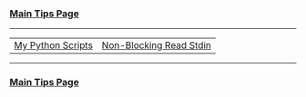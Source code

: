 ### [Main Tips Page](https://github.com/sethfuller/tips/blob/main/tech_tips/README.md)
----------
|                                                                                  |                                                                                                                  |
|----------------------------------------------------------------------------------|------------------------------------------------------------------------------------------------------------------|
| [My Python Scripts](https://github.com/sethfuller/tips/tree/main/scripts/python) | [Non-Blocking Read Stdin](https://stackoverflow.com/questions/21791621/taking-input-from-sys-stdin-non-blocking) |

----------

### [Main Tips Page](https://github.com/sethfuller/tips/blob/main/tech_tips/README.md)
